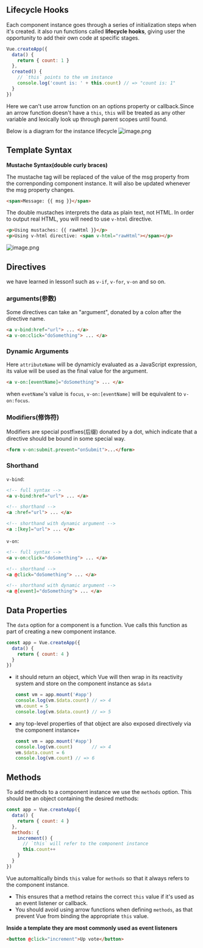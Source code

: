 ## Lifecycle Hooks

Each component instance goes through a series of initialization steps when it's created. it also run functions called **lifecycle hooks**, giving user the opportunity to add their own code at specific stages.

```js
Vue.createApp({
  data() {
    return { count: 1 }
  },
  created() {
    // `this` points to the vm instance
    console.log('count is: ' + this.count) // => "count is: 1"
  }
})
```

Here we can't use arrow function on an options property or callback.Since an arrow function doesn't have a `this`, `this` will be treated as any other variable and lexically look up through parent scopes until found.

Below is a diagram for the instance lifecycle
![image.png](https://p3-juejin.byteimg.com/tos-cn-i-k3u1fbpfcp/270b68730de24913bbe737eceb3ba485~tplv-k3u1fbpfcp-watermark.image?)

## Template Syntax

**Mustache Syntax(double curly braces)**

The mustache tag will be replaced of the value of the msg property from the correnponding component instance. It will also be updated whenever the msg property changes.

```html
<span>Message: {{ msg }}</span>
```

The double mustaches interprets the data as plain text, not HTML. In order to output real HTML, you will need to use `v-html` directive.

```html
<p>Using mustaches: {{ rawHtml }}</p>
<p>Using v-html directive: <span v-html="rawHtml"></span></p>
```


![image.png](https://p1-juejin.byteimg.com/tos-cn-i-k3u1fbpfcp/a8747886a35a4dc39fbc9587312c65de~tplv-k3u1fbpfcp-watermark.image?)

## Directives

we have learned in lesson1 such as `v-if`, `v-for`, `v-on` and so on.

### arguments(参数)

Some directives can take an "argument", donated by a colon after the directive name.

```html
<a v-bind:href="url"> ... </a>
<a v-on:click="doSomething"> ... </a>
```

### Dynamic Arguments

Here `attributeName` will be dynamicly evaluated as a JavaScript expression, its value will be used as the final value for the argument.

```html
<a v-on:[eventName]="doSomething"> ... </a>
```

when `evetName`'s value is `focus`, `v-on:[eventName]` will be equivalent to `v-on:focus`.

### Modifiers(修饰符)

Modifiers are special postfixes(后缀) donated by a dot, which indicate that a directive should be bound in some special way.

```html
<form v-on:submit.prevent="onSubmit">...</form>
```

### Shorthand

`v-bind`:

```html
<!-- full syntax -->
<a v-bind:href="url"> ... </a>

<!-- shorthand -->
<a :href="url"> ... </a>

<!-- shorthand with dynamic argument -->
<a :[key]="url"> ... </a>
```

`v-on`:

```html
<!-- full syntax -->
<a v-on:click="doSomething"> ... </a>

<!-- shorthand -->
<a @click="doSomething"> ... </a>

<!-- shorthand with dynamic argument -->
<a @[event]="doSomething"> ... </a>
```

## Data Properties

The `data` option for a component is a function. Vue calls this function as part of creating a new component instance.

```js
const app = Vue.createApp({
  data() {
    return { count: 4 }
  }
})
```

- it should return an object, which Vue will then wrap in its reactivity system and store on the component instance as `$data`
    ```js
    const vm = app.mount('#app')
    console.log(vm.$data.count) // => 4
    vm.count = 5
    console.log(vm.$data.count) // => 5
    ```
- any top-level properties of that object are also exposed directively via the component instance+
    ```js
    const vm = app.mount('#app')
    console.log(vm.count)       // => 4
    vm.$data.count = 6
    console.log(vm.count) // => 6
    ```
    
## Methods

To add methods to a component instance we use the `methods` option. This should be an object containing  the desired methods:

```js
const app = Vue.createApp({
  data() {
    return { count: 4 }
  },
  methods: {
    increment() {
      // `this` will refer to the component instance
      this.count++
    }
  }
})
```

Vue automaltically binds `this` value for `methods` so that it always refers to the component instance. 
- This ensures that a method retains the correct `this` value if it's used as an event listener or callback. 
- You should avoid using arrow functions when defining `methods`, as that prevent Vue from binding the appropriate `this` value.


**Inside a template they are most commonly used as event listeners**

```html
<button @click="increment">Up vote</button>
```